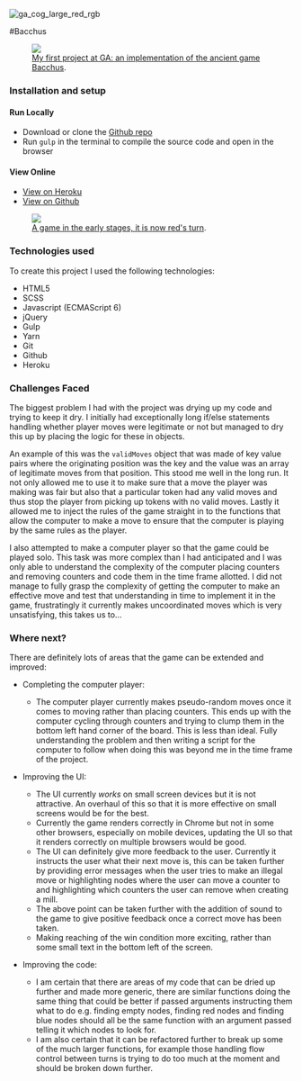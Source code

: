 ![ga_cog_large_red_rgb](https://cloud.githubusercontent.com/assets/40461/8183776/469f976e-1432-11e5-8199-6ac91363302b.png)

#Bacchus

<figure>
  <a href="https://blj-ga-project1.herokuapp.com"><img src="http://i.imgur.com/17Zp9n8.png"></a>
  <figcaption><a href="https://blj-ga-project1.herokuapp.com" title="Bacchus">My first project at GA: an implementation of the ancient game Bacchus</a>.</figcaption>
</figure>

### [](https;//github.com/benlloydjones/wdi-project-1#setup)Installation and setup

#### Run Locally

- Download or clone the [Github repo](https;//github.com/benlloydjones/wdi-project-1)
- Run `gulp` in the terminal to compile the source code and open in the browser

#### View Online

- [View on Heroku](https;//blj-ga-project1.herokuapp.com)
- [View on Github](https://github.com/benlloydjones/wdi-project-1)  

<figure>
  <a href="https://blj-ga-project1.herokuapp.com"><img src="http://i.imgur.com/ZFKijCz.png"></a>
  <figcaption><a href="https://blj-ga-project1.herokuapp.com" title="Bacchus">A game in the early stages, it is now red's turn</a>.</figcaption>
</figure>

### [](https://github.com/benlloydjones/wdi-project-1#technologies-used)Technologies used

To create this project I used the following technologies:

- HTML5
- SCSS
- Javascript (ECMAScript 6)
- jQuery
- Gulp
- Yarn
- Git
- Github
- Heroku

### [](https://github.com/benlloydjones/wdi-project-1#challenges-faced)Challenges Faced

The biggest problem I had with the project was drying up my code and trying to keep it dry. I initially had exceptionally long if/else statements handling whether player moves were legitimate or not but managed to dry this up by placing the logic for these in objects.

An example of this was the `validMoves` object that was made of key value pairs where the originating position was the key and the value was an array of legitimate moves from that position. This stood me well in the long run. It not only allowed me to use it to make sure that a move the player was making was fair but also that a particular token had any valid moves and thus stop the player from picking up tokens with no valid moves. Lastly it allowed me to inject the rules of the game straight in to the functions that allow the computer to make a move to ensure that the computer is playing by the same rules as the player.

I also attempted to make a computer player so that the game could be played solo. This task was more complex than I had anticipated and I was only able to understand the complexity of the computer placing counters and removing counters and code them in the time frame allotted. I did not manage to fully grasp the complexity of getting the computer to make an effective move and test that understanding in time to implement it in the game, frustratingly it currently makes uncoordinated moves which is very unsatisfying, this takes us to...

### [](https;//github.com/benlloydjones/wdi-project-1#where-next)Where next?

There are definitely lots of areas that the game can be extended and improved:

- Completing the computer player:
  * The computer player currently makes pseudo-random moves once it comes to moving rather than placing counters. This ends up with the computer cycling through counters and trying to clump them in the bottom left hand corner of the board. This is less than ideal. Fully understanding the problem and then writing a script for the computer to follow when doing this was beyond me in the time frame of the project.

- Improving the UI:
  * The UI currently *works* on small screen devices but it is not attractive. An overhaul of this so that it is more effective on small screens would be for the best.
  * Currently the game renders correctly in Chrome but not in some other browsers, especially on mobile devices, updating the UI so that it renders correctly on multiple browsers would be good.
  * The UI can definitely give more feedback to the user. Currently it instructs the user what their next move is, this can be taken further by providing error messages when the user tries to make an illegal move or highlighting  nodes where the user can move a counter to and highlighting which counters the user can remove when creating a mill.
  * The above point can be taken further with the addition of sound to the game to give positive feedback once a correct move has been taken.
  * Making reaching of the win condition more exciting, rather than some small text in the bottom left of the screen.

- Improving the code:
  * I am certain that there are areas of my code that can be dried up further and made more generic, there are similar functions doing the same thing that could be better if passed arguments instructing them what to do e.g. finding empty nodes, finding red nodes and finding blue nodes should all be the same function with an argument passed telling it which nodes to look for.
  * I am also certain that it can be refactored further to break up some of the much larger functions, for example those handling flow control between turns is trying to do too much at the moment and should be broken down further.
